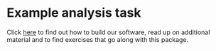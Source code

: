 # Example analysis task

Click [here](https://alice-doc.github.io/alice-analysis-tutorial/) to find out how to build our software, read up on additional material and to find exercises that go along with this package. 
